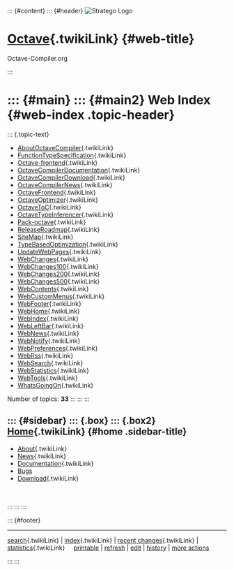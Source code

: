 ::: {#content}
::: {#header}
![Stratego
Logo](http://stratego.insanity.nl/StrategoLogoTextlessWhite-100px.png)

<div>

[Octave](WebHome){.twikiLink} {#web-title}
=============================

Octave-Compiler.org

</div>
:::

::: {#main}
::: {#main2}
Web Index {#web-index .topic-header}
=========

::: {.topic-text}
-   [AboutOctaveCompiler](AboutOctaveCompiler){.twikiLink}
-   [FunctionTypeSpecification](FunctionTypeSpecification){.twikiLink}
-   [Octave-frontend](Octave-frontend){.twikiLink}
-   [OctaveCompilerDocumentation](OctaveCompilerDocumentation){.twikiLink}
-   [OctaveCompilerDownload](OctaveCompilerDownload){.twikiLink}
-   [OctaveCompilerNews](OctaveCompilerNews){.twikiLink}
-   [OctaveFrontend](OctaveFrontend){.twikiLink}
-   [OctaveOptimizer](OctaveOptimizer){.twikiLink}
-   [OctaveToC](OctaveToC){.twikiLink}
-   [OctaveTypeInferencer](OctaveTypeInferencer){.twikiLink}
-   [Pack-octave](Pack-octave){.twikiLink}
-   [ReleaseRoadmap](ReleaseRoadmap){.twikiLink}
-   [SiteMap](SiteMap){.twikiLink}
-   [TypeBasedOptimization](TypeBasedOptimization){.twikiLink}
-   [UpdateWebPages](UpdateWebPages){.twikiLink}
-   [WebChanges](WebChanges){.twikiLink}
-   [WebChanges100](WebChanges100){.twikiLink}
-   [WebChanges200](WebChanges200){.twikiLink}
-   [WebChanges500](WebChanges500){.twikiLink}
-   [WebContents](WebContents){.twikiLink}
-   [WebCustomMenus](WebCustomMenus){.twikiLink}
-   [WebFooter](WebFooter){.twikiLink}
-   [WebHome](WebHome){.twikiLink}
-   [WebIndex](WebIndex){.twikiLink}
-   [WebLeftBar](WebLeftBar){.twikiLink}
-   [WebNews](WebNews){.twikiLink}
-   [WebNotify](WebNotify){.twikiLink}
-   [WebPreferences](WebPreferences){.twikiLink}
-   [WebRss](WebRss){.twikiLink}
-   [WebSearch](WebSearch){.twikiLink}
-   [WebStatistics](WebStatistics){.twikiLink}
-   [WebTools](WebTools){.twikiLink}
-   [WhatsGoingOn](WhatsGoingOn){.twikiLink}

Number of topics: **33**
:::
:::
:::

::: {#sidebar}
::: {.box}
::: {.box2}
[Home](WebHome){.twikiLink} {#home .sidebar-title}
---------------------------

-   [About](AboutOctaveCompiler){.twikiLink}
-   [News](OctaveCompilerNews){.twikiLink}
-   [Documentation](OctaveCompilerDocumentation){.twikiLink}
-   [Bugs](https://catamaran.labs.cs.uu.nl/jira/browse/OCT)
-   [Download](OctaveCompilerDownload){.twikiLink}

\
\
:::
:::
:::

::: {#footer}
<div>

<div>

------------------------------------------------------------------------

[search](WebSearch){.twikiLink} \| [index](WebIndex){.twikiLink} \|
[recent changes](WebChanges){.twikiLink} \|
[statistics](WebStatistics){.twikiLink}    
[printable](http://www.program-transformation.org/view/Octave/WebIndex?skin=print)
\|
[refresh](http://www.program-transformation.org/fresh/Octave/WebIndex)
\|
[edit](http://www.program-transformation.org/edit/Octave/WebIndex?t=1536825778)
\|
[history](http://www.program-transformation.org/rdiff/Octave/WebIndex)
\| [more
actions](http://www.program-transformation.org/oops/Octave/WebIndex?template=oopsmore&param1=1.2&param2=1.2)

</div>

</div>
:::
:::
